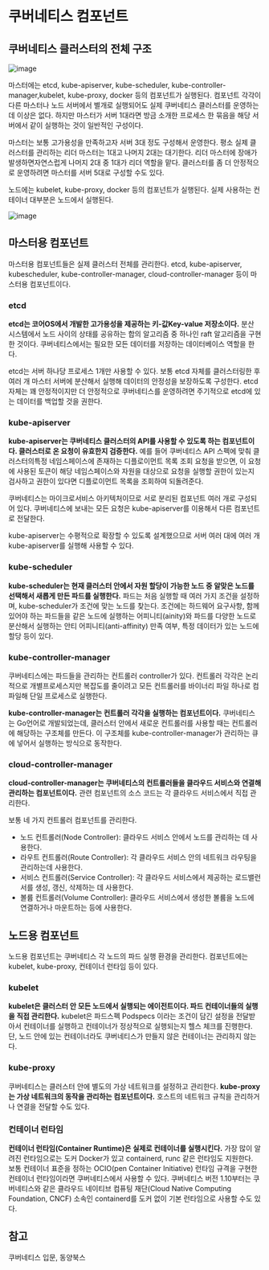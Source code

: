# 쿠버네티스 컴포넌트


## 쿠버네티스 클러스터의 전체 구조

![image](https://github.com/YoungEun-IN/youngeun-in.github.io/assets/46465928/ca34e7c0-c543-4e50-80b5-bcf765bae85d)

마스터에는 etcd, kube-apiserver, kube-scheduler, kube-controller-manager,kubelet, kube-proxy, docker 등의 컴포넌트가 실행된다. 컴포넌트 각각이 다른 마스터나 노드 서버에서 별개로 실행되어도 실제 쿠버네티스 클러스터를 운영하는 데 이상은 없다. 하지만 마스터가 서버 1대라면 방금 소개한 프로세스 한 묶음을 해당 서버에서 같이 실행하는 것이 일반적인 구성이다.

마스터는 보통 고가용성을 만족하고자 서버 3대 정도 구성해서 운영한다. 평소 실제 클러스터를 관리하는 리더 마스터는 1대고 나머지 2대는 대기한다. 리더 마스터에 장애가 발생하면자연스럽게 나머지 2대 중 1대가 리더 역할을 맡다. 클러스터를 좀 더 안정적으로 운영하려면 마스터를 서버 5대로 구성할 수도 있다.

노드에는 kubelet, kube-proxy, docker 등의 컴포넌트가 실행된다. 실제 사용하는 컨테이너 대부분은 노드에서 실행된다.

![image](https://github.com/YoungEun-IN/youngeun-in.github.io/assets/46465928/dde458df-3fec-474f-9e0e-341a1bf558e9)


## 마스터용 컴포넌트

마스터용 컴포넌트들은 실제 클러스터 전체를 관리한다. etcd, kube-apiserver, kubescheduler, kube-controller-manager, cloud-controller-manager 등이 마스터용 컴포넌트이다.

### etcd

**etcd는 코어OS에서 개발한 고가용성을 제공하는 키-값Key-value 저장소이다.** 분산 시스템에서 노드 사이의 상태를 공유하는 합의 알고리즘 중 하나인 raft 알고리즘을 구현한 것이다. 쿠버네티스에서는 필요한 모든 데이터를 저장하는 데이터베이스 역할을 한다.

etcd는 서버 하나당 프로세스 1개만 사용할 수 있다. 보통 etcd 자체를 클러스터링한 후 여러 개 마스터 서버에 분산해서 실행해 데이터의 안정성을 보장하도록 구성한다. etcd 자체는 꽤 안정적이지만 더 안정적으로 쿠버네티스를 운영하려면 주기적으로 etcd에 있는 데이터를 백업할 것을 권한다.

### kube-apiserver

**kube-apiserver는 쿠버네티스 클러스터의 API를 사용할 수 있도록 하는 컴포넌트이다. 클러스터로 온 요청이 유효한지 검증한다.** 예를 들어 쿠버네티스 API 스펙에 맞춰 클러스터의특정 네임스페이스에 존재하는 디플로이먼트 목록 조회 요청을 받으면, 이 요청에 사용된 토큰이 해당 네임스페이스와 자원을 대상으로 요청을 실행할 권한이 있는지 검사하고 권한이 있다면 디플로이먼트 목록을 조회하여 되돌려준다.

쿠버네티스는 마이크로서비스 아키텍처이므로 서로 분리된 컴포넌트 여러 개로 구성되어 있다. 쿠버네티스에 보내는 모든 요청은 kube-apiserver를 이용해서 다른 컴포넌트로 전달한다.

kube-apiserver는 수평적으로 확장할 수 있도록 설계했으므로 서버 여러 대에 여러 개kube-apiserver를 실행해 사용할 수 있다.

### kube-scheduler

**kube-scheduler는 현재 클러스터 안에서 자원 할당이 가능한 노드 중 알맞은 노드를 선택해서 새롭게 만든 파드를 실행한다.** 파드는 처음 실행할 때 여러 가지 조건을 설정하며, kube-scheduler가 조건에 맞는 노드를 찾는다. 조건에는 하드웨어 요구사항, 함께 있어야 하는 파드들을 같은 노드에 실행하는 어피니티(ainity)와 파드를 다양한 노드로분산해서 실행하는 안티 어피니티(anti-affinity) 만족 여부, 특정 데이터가 있는 노드에 할당 등이 있다.

### kube-controller-manager

쿠버네티스에는 파드들을 관리하는 컨트롤러 controller가 있다. 컨트롤러 각각은 논리적으로 개별프로세스지만 복잡도를 줄이려고 모든 컨트롤러를 바이너리 파일 하나로 컴파일해 단일 프로세스로 실행한다.

**kube-controller-manager는 컨트롤러 각각을 실행하는 컴포넌트이다.** 쿠버네티스는 Go언어로 개발되었는데, 클러스터 안에서 새로운 컨트롤러를 사용할 때는 컨트롤러에 해당하는 구조체를 만든다. 이 구조체를 kube-controller-manager가 관리하는 큐에 넣어서 실행하는 방식으로 동작한다.

### cloud-controller-manager

**cloud-controller-manager는 쿠버네티스의 컨트롤러들을 클라우드 서비스와 연결해 관리하는 컴포넌트이다.** 관련 컴포넌트의 소스 코드는 각 클라우드 서비스에서 직접 관리한다.

보통 네 가지 컨트롤러 컴포넌트를 관리한다.

- 노드 컨트롤러(Node Controller): 클라우드 서비스 안에서 노드를 관리하는 데 사용한다.
- 라우트 컨트롤러(Route Controller): 각 클라우드 서비스 안의 네트워크 라우팅을 관리하는데 사용한다.
- 서비스 컨트롤러(Service Controller): 각 클라우드 서비스에서 제공하는 로드밸런서를 생성, 갱신, 삭제하는 데 사용한다.
- 볼륨 컨트롤러(Volume Controller): 클라우드 서비스에서 생성한 볼륨을 노드에 연결하거나 마운트하는 등에 사용한다.

## 노드용 컴포넌트

노드용 컴포넌트는 쿠버네티스 각 노드의 파드 실행 환경을 관리한다. 컴포넌트에는 kubelet, kube-proxy, 컨테이너 런타임 등이 있다.

### kubelet

**kubelet은 클러스터 안 모든 노드에서 실행되는 에이전트이다. 파드 컨테이너들의 실행을 직접 관리한다.** kubelet은 파드스펙 Podspecs 이라는 조건이 담긴 설정을 전달받아서 컨테이너를 실행하고 컨테이너가 정상적으로 실행되는지 헬스 체크를 진행한다. 단, 노드 안에 있는 컨테이너라도 쿠버네티스가 만들지 않은 컨테이너는 관리하지 않는다.

### kube-proxy

쿠버네티스는 클러스터 안에 별도의 가상 네트워크를 설정하고 관리한다. **kube-proxy는 가상 네트워크의 동작을 관리하는 컴포넌트이다.** 호스트의 네트워크 규칙을 관리하거나 연결을 전달할 수도 있다.

### 컨테이너 런타임

**컨테이너 런타임(Container Runtime)은 실제로 컨테이너를 실행시킨다.** 가장 많이 알려진 런타임으로는 도커 Docker가 있고 containerd, runc 같은 런타임도 지원한다. 보통 컨테이너 표준을 정하는 OCIO(pen Container Initiative) 런타임 규격을 구현한 컨테이너 런타임이라면 쿠버네티스에서 사용할 수 있다. 쿠버네티스 버전 1.10부터는 쿠버네티스와 같은 클라우드 네이티브 컴퓨팅 재단(Cloud Native Computing Foundation, CNCF) 소속인 containerd를 도커 없이 기본 런타임으로 사용할 수도 있다.

## 참고

쿠버네티스 입문, 동양북스

